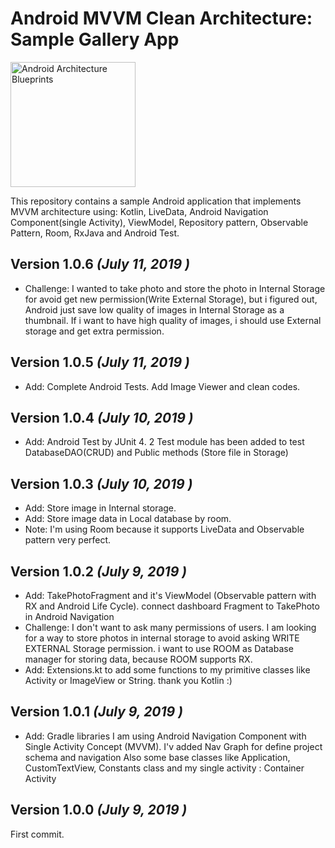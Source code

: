 # Android MVVM Clean Architecture: Sample Gallery App

<img src="http://devcast.ir/mulight.png" alt="Android Architecture Blueprints" width=200 />

This repository contains a sample Android application that implements MVVM architecture using:
    Kotlin, LiveData, Android Navigation Component(single Activity), ViewModel, Repository pattern, Observable Pattern, Room, RxJava and Android Test.



Version 1.0.6 *(July 11, 2019 )*
----------------------------

 * Challenge: I wanted to take photo and store the photo in Internal Storage for avoid get new permission(Write External Storage),
              but i figured out, Android just save low quality of images in Internal Storage as a thumbnail.
              If i want to have high quality of images, i should use External storage and get extra permission.
               

Version 1.0.5 *(July 11, 2019 )*
----------------------------

 * Add: Complete Android Tests. Add Image Viewer and clean codes.
 

Version 1.0.4 *(July 10, 2019 )*
----------------------------

 * Add: Android Test by JUnit 4.
        2 Test module has been added to test DatabaseDAO(CRUD) and Public methods (Store file in Storage)  
 
Version 1.0.3 *(July 10, 2019 )*
----------------------------

 * Add: Store image in Internal storage.
 * Add: Store image data in Local database by room.
 * Note: I'm using Room because it supports LiveData and Observable pattern very perfect.
 
Version 1.0.2 *(July 9, 2019 )*
----------------------------

 * Add: TakePhotoFragment and it's ViewModel (Observable pattern with RX and Android Life Cycle).
     connect dashboard Fragment to TakePhoto in Android Navigation
 * Challenge: I don't want to ask many permissions of users. I am looking for a way to store photos
              in internal storage to avoid asking WRITE EXTERNAL Storage permission. 
              i want to use ROOM as Database manager for storing data, because ROOM supports RX.
 * Add: Extensions.kt to add some functions to my primitive classes like Activity or ImageView or String. thank you Kotlin :)          

Version 1.0.1 *(July 9, 2019 )*
----------------------------

 * Add: Gradle libraries
     I am using Android Navigation Component with Single Activity Concept (MVVM). 
     I'v added Nav Graph for define project schema and navigation 
     Also some base classes like Application, CustomTextView, Constants class and my single activity : Container Activity

Version 1.0.0 *(July 9, 2019 )*
----------------------------

First commit. 
